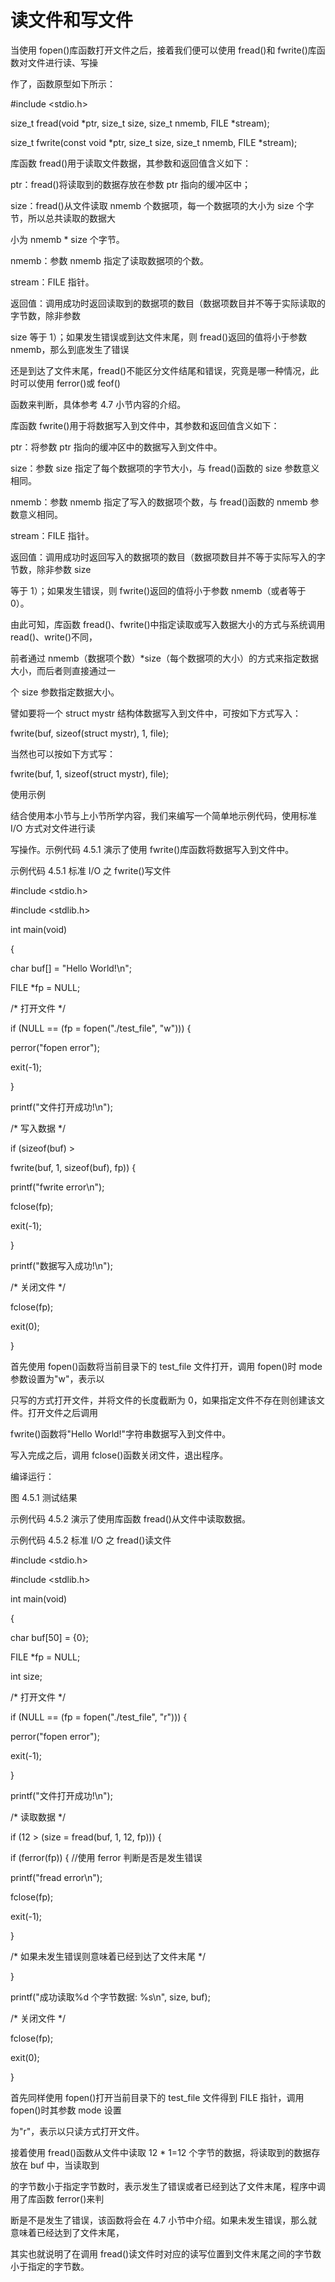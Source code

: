 # 读文件和写文件

当使用 fopen()库函数打开文件之后，接着我们便可以使用 fread()和 fwrite()库函数对文件进行读、写操

作了，函数原型如下所示：

#include <stdio.h>

size\_t fread(void \*ptr, size\_t size, size\_t nmemb, FILE \*stream);

size\_t fwrite(const void \*ptr, size\_t size, size\_t nmemb, FILE \*stream);

库函数 fread()用于读取文件数据，其参数和返回值含义如下：

ptr：fread()将读取到的数据存放在参数 ptr 指向的缓冲区中；

size：fread()从文件读取 nmemb 个数据项，每一个数据项的大小为 size 个字节，所以总共读取的数据大

小为 nmemb \* size 个字节。

nmemb：参数 nmemb 指定了读取数据项的个数。

stream：FILE 指针。

返回值：调用成功时返回读取到的数据项的数目（数据项数目并不等于实际读取的字节数，除非参数

size 等于 1）；如果发生错误或到达文件末尾，则 fread()返回的值将小于参数 nmemb，那么到底发生了错误

还是到达了文件末尾，fread()不能区分文件结尾和错误，究竟是哪一种情况，此时可以使用 ferror()或 feof()

函数来判断，具体参考 4.7 小节内容的介绍。

库函数 fwrite()用于将数据写入到文件中，其参数和返回值含义如下：

ptr：将参数 ptr 指向的缓冲区中的数据写入到文件中。

size：参数 size 指定了每个数据项的字节大小，与 fread()函数的 size 参数意义相同。

nmemb：参数 nmemb 指定了写入的数据项个数，与 fread()函数的 nmemb 参数意义相同。

stream：FILE 指针。

返回值：调用成功时返回写入的数据项的数目（数据项数目并不等于实际写入的字节数，除非参数 size

等于 1）；如果发生错误，则 fwrite()返回的值将小于参数 nmemb（或者等于 0）。

由此可知，库函数 fread()、fwrite()中指定读取或写入数据大小的方式与系统调用 read()、write()不同，

前者通过 nmemb（数据项个数）\*size（每个数据项的大小）的方式来指定数据大小，而后者则直接通过一

个 size 参数指定数据大小。

譬如要将一个 struct mystr 结构体数据写入到文件中，可按如下方式写入：

fwrite(buf, sizeof(struct mystr), 1, file);

当然也可以按如下方式写：

fwrite(buf, 1, sizeof(struct mystr), file);

使用示例

结合使用本小节与上小节所学内容，我们来编写一个简单地示例代码，使用标准 I/O 方式对文件进行读

写操作。示例代码 4.5.1 演示了使用 fwrite()库函数将数据写入到文件中。

示例代码 4.5.1 标准 I/O 之 fwrite()写文件

#include <stdio.h>

#include <stdlib.h>

int main(void)

{

char buf[] = "Hello World!\\n";

FILE \*fp = NULL;

/\* 打开文件 \*/

if (NULL == (fp = fopen("./test\_file", "w"))) {

perror("fopen error");

exit(-1);

}

printf("文件打开成功!\\n");

/\* 写入数据 \*/

if (sizeof(buf) >

fwrite(buf, 1, sizeof(buf), fp)) {

printf("fwrite error\\n");

fclose(fp);

exit(-1);

}

printf("数据写入成功!\\n");

/\* 关闭文件 \*/

fclose(fp);

exit(0);

}

首先使用 fopen()函数将当前目录下的 test\_file 文件打开，调用 fopen()时 mode 参数设置为"w"，表示以

只写的方式打开文件，并将文件的长度截断为 0，如果指定文件不存在则创建该文件。打开文件之后调用

fwrite()函数将"Hello World!"字符串数据写入到文件中。

写入完成之后，调用 fclose()函数关闭文件，退出程序。

编译运行：

图 4.5.1 测试结果

示例代码 4.5.2 演示了使用库函数 fread()从文件中读取数据。

示例代码 4.5.2 标准 I/O 之 fread()读文件

#include <stdio.h>

#include <stdlib.h>

int main(void)

{

char buf[50] = {0};

FILE \*fp = NULL;

int size;

/\* 打开文件 \*/

if (NULL == (fp = fopen("./test\_file", "r"))) {

perror("fopen error");

exit(-1);

}

printf("文件打开成功!\\n");

/\* 读取数据 \*/

if (12 > (size = fread(buf, 1, 12, fp))) {

if (ferror(fp)) { //使用 ferror 判断是否是发生错误

printf("fread error\\n");

fclose(fp);

exit(-1);

}

/\* 如果未发生错误则意味着已经到达了文件末尾 \*/

}

printf("成功读取%d 个字节数据: %s\\n", size, buf);

/\* 关闭文件 \*/

fclose(fp);

exit(0);

}

首先同样使用 fopen()打开当前目录下的 test\_file 文件得到 FILE 指针，调用 fopen()时其参数 mode 设置

为"r"，表示以只读方式打开文件。

接着使用 fread()函数从文件中读取 12 \* 1=12 个字节的数据，将读取到的数据存放在 buf 中，当读取到

的字节数小于指定字节数时，表示发生了错误或者已经到达了文件末尾，程序中调用了库函数 ferror()来判

断是不是发生了错误，该函数将会在 4.7 小节中介绍。如果未发生错误，那么就意味着已经达到了文件末尾，

其实也就说明了在调用 fread()读文件时对应的读写位置到文件末尾之间的字节数小于指定的字节数。
